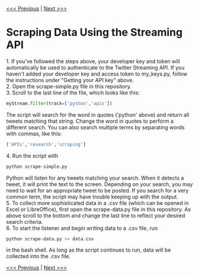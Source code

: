 [<<< Previous](creating_twitterbot.md) | [Next >>>](resources.md)

# Scraping Data Using the Streaming API

1\. If you've followed the steps above, your developer key and token will automatically be used to authenticate to the Twitter Streaming API. If you haven't added your developer key and access token to my_keys.py, follow the instructions under "Getting your API key" above.  
2\. Open the scrape-simple.py file in this repository.  
3\. Scroll to the last line of the file, which looks like this:

```python
myStream.filter(track=['python','apis'])
```

The script will search for the word in quotes ('python' above) and return all tweets matching that string. Change the word in quotes to perform a different search. You can also search multiple terms by separating words with commas, like this:

```python
['APIs','research','scraping']
```

4\. Run the script with

```bash
python scrape-simple.py
```

Python will listen for any tweets matching your search. When it detects a tweet, it will print the text to the screen. Depending on your search, you may need to wait for an appropriate tweet to be posted. If you search for a very common term, the script may have trouble keeping up with the output.  
5\. To collect more sophisticated data in a .csv file (which can be opened in Excel or LibreOffice), first open the scrape-data.py file in this repository. As above scroll to the bottom and change the last line to reflect your desired search criteria.  
6\. To start the listener and begin writing data to a .csv file, run

```bash
python scrape-data.py >> data.csv
```

in the bash shell. As long as the script continues to run, data will be collected into the .csv file.  

[<<< Previous](creating_twitterbot.md) | [Next >>>](resources.md)
